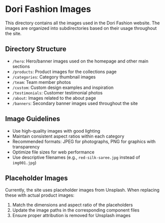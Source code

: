 # Dori Fashion Images

This directory contains all the images used in the Dori Fashion website. The images are organized into subdirectories based on their usage throughout the site.

## Directory Structure

- `/hero`: Hero/banner images used on the homepage and other main sections
- `/products`: Product images for the collections page
- `/categories`: Category thumbnail images
- `/team`: Team member photos
- `/custom`: Custom design examples and inspiration
- `/testimonials`: Customer testimonial photos
- `/about`: Images related to the about page
- `/banners`: Secondary banner images used throughout the site

## Image Guidelines

- Use high-quality images with good lighting
- Maintain consistent aspect ratios within each category
- Recommended formats: JPEG for photographs, PNG for graphics with transparency
- Optimize file sizes for web performance
- Use descriptive filenames (e.g., `red-silk-saree.jpg` instead of `img001.jpg`)

## Placeholder Images

Currently, the site uses placeholder images from Unsplash. When replacing these with actual product images:

1. Match the dimensions and aspect ratio of the placeholders
2. Update the image paths in the corresponding component files
3. Ensure proper attribution is removed for Unsplash images